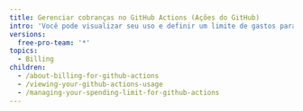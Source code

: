 ```yaml
---
title: Gerenciar cobranças no GitHub Actions (Ações do GitHub)
intro: 'Você pode visualizar seu uso e definir um limite de gastos para {% data variables.product.prodname_actions %}.'
versions:
  free-pro-team: '*'
topics:
  - Billing
children:
  - /about-billing-for-github-actions
  - /viewing-your-github-actions-usage
  - /managing-your-spending-limit-for-github-actions
---
```


